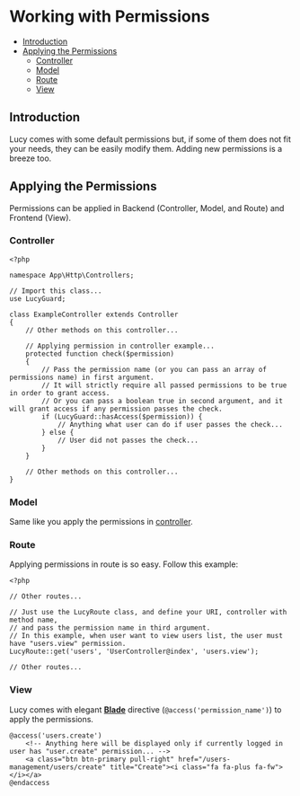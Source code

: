 # Working with Permissions

- [Introduction](#introduction)
- [Applying the Permissions](#applying-the-permissions)
    - [Controller](#applying-the-permissions-controller)
    - [Model](#applying-the-permissions-model)
    - [Route](#applying-the-permissions-route)
    - [View](#applying-the-permissions-view)

<a name="introduction"></a>
## Introduction

Lucy comes with some default permissions but, if some of them does not fit your needs, they can be easily modify them. Adding new permissions is a breeze too.

<a name="applying-the-permissions"></a>
## Applying the Permissions

Permissions can be applied in Backend (Controller, Model, and Route) and Frontend (View).

<a name="applying-the-permissions-controller"></a>
### Controller

```
<?php

namespace App\Http\Controllers;

// Import this class...
use LucyGuard;

class ExampleController extends Controller
{
    // Other methods on this controller...

    // Applying permission in controller example...
    protected function check($permission)
    {
        // Pass the permission name (or you can pass an array of permissions name) in first argument.
        // It will strictly require all passed permissions to be true in order to grant access.
        // Or you can pass a boolean true in second argument, and it will grant access if any permission passes the check.
        if (LucyGuard::hasAccess($permission)) {
            // Anything what user can do if user passes the check...
        } else {
            // User did not passes the check...
        }
    }

    // Other methods on this controller...
}
```

<a name="applying-the-permissions-model"></a>
### Model

Same like you apply the permissions in [controller](#applying-the-permissions-controller).

<a name="applying-the-permissions-route"></a>
### Route

Applying permissions in route is so easy. Follow this example:

```
<?php

// Other routes...

// Just use the LucyRoute class, and define your URI, controller with method name,
// and pass the permission name in third argument.
// In this example, when user want to view users list, the user must have "users.view" permission.
LucyRoute::get('users', 'UserController@index', 'users.view');

// Other routes...
```

<a name="applying-the-permissions-view"></a>
### View

Lucy comes with elegant [**Blade**](https://laravel.com/docs/5.2/blade) directive (`@access('permission_name')`) to apply the permissions.

```
@access('users.create')
    <!-- Anything here will be displayed only if currently logged in user has "user.create" permission... -->
    <a class="btn btn-primary pull-right" href="/users-management/users/create" title="Create"><i class="fa fa-plus fa-fw"></i></a>
@endaccess
```
